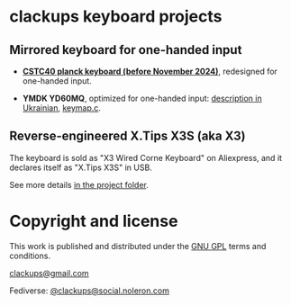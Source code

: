 # clackups keyboard projects

## Mirrored keyboard for one-handed input

* **[CSTC40 planck keyboard (before November
    2024)](ONE_HANDED_CSTC40.md)**, redesigned for one-handed input.

* **YMDK YD60MQ**, optimized for one-handed input: [description in
  Ukrainian](YMDK_YD60MQ_one-handed_layout_Ukrainian.pdf),
  [keymap.c](keyboards/ymdk/yd60mq/keymaps/claclups_mirrored/keymap.c).


## Reverse-engineered X.Tips X3S (aka X3)

The keyboard is sold as "X3 Wired Corne Keyboard" on Aliexpress, and
it declares itself as "X.Tips X3S" in USB.

See more details [in the project
folder](keyboards/clackups/xtips_x3s).


# Copyright and license

This work is published and distributed under the [GNU GPL](LICENSE)
terms and conditions.

clackups@gmail.com

Fediverse: [@clackups@social.noleron.com](https://social.noleron.com/@clackups)